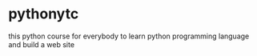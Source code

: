 # pythonytc
this python course for everybody to learn python programming language and build a web site
